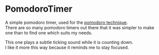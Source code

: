 PomodoroTimer
=============

A simple pomodoro timer, used for the [pomodoro technique](http://en.wikipedia.org/wiki/Pomodoro_Technique).  
There are so many pomodoro timers out there that it was simpler to make one than to find one which suits my needs.  

This one plays a subtle ticking sound while it is counting down.  
I like it more this way because it reminds me to stay focused.
